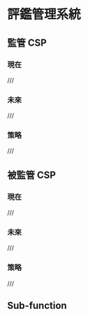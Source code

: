 # 評鑑管理系統

## 監管 CSP

### 現在

/// 

### 未來

///

### 策略

///

## 被監管 CSP

### 現在

///

### 未來

///

### 策略

///

## Sub-function